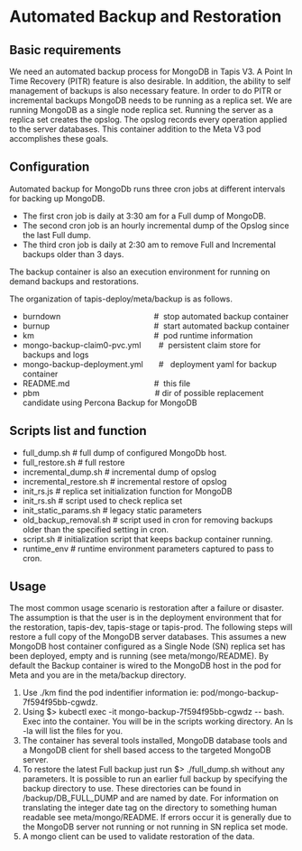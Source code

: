 # Automated Backup and Restoration

## Basic requirements
We need an automated backup process for MongoDB in Tapis V3. A Point In Time Recovery (PITR) feature is also desirable. In addition, the ability to self management of backups is also necessary feature. In order to do PITR or incremental backups MongoDB needs to be running as a replica set. We are running MongoDB as a single node replica set. Running the server as a replica set creates the opslog. The opslog records every operation applied to the server databases. This container addition to the Meta V3 pod accomplishes these goals.

## Configuration
Automated backup for MongoDb runs three cron jobs at different intervals for backing up MongoDB.

* The first cron job is daily at 3:30 am for a Full dump of MongoDB.
* The second cron job is an hourly incremental dump of the Opslog since the last Full dump.
* The third cron job is daily at 2:30 am to remove Full and Incremental backups older than 3 days.

The backup container is also an execution environment for running on demand backups and restorations.

The organization of tapis-deploy/meta/backup is as follows.

* burndown                                          #  stop automated backup container
* burnup                                               #  start automated backup container
* km                                                      #  pod runtime information
* mongo-backup-claim0-pvc.yml        #  persistent claim store for backups and logs
* mongo-backup-deployment.yml       #   deployment yaml for backup container
* README.md                                      #  this file
* pbm                                                    # dir of possible replacement candidate using Percona Backup for MongoDB

## Scripts list and function
* full_dump.sh           # full dump of configured MongoDb host. 
* full_restore.sh        # full restore
* incremental_dump.sh    # incremental dump of opslog  
* incremental_restore.sh # incremental restore of opslog 
* init_rs.js             # replica set initialization function for MongoDB
* init_rs.sh             # script used to check replica set 
* init_static_params.sh  # legacy static parameters 
* old_backup_removal.sh  # script used in cron for removing backups older than the specified setting in cron.
* script.sh              # initialization script that keeps backup container running.
* runtime_env            # runtime environment parameters captured to pass to cron.

## Usage
The most common usage scenario is restoration after a failure or disaster. The assumption is that the user is in the deployment environment that for the restoration, tapis-dev, tapis-stage or tapis-prod. The following steps will restore a full copy of the MongoDB server databases. This assumes a new MongoDB host container configured as a Single Node (SN) replica set has been deployed, empty and is running (see meta/mongo/README). By default the Backup container is wired to the MongoDB host in the pod for Meta and you are in the meta/backup directory. 

1. Use ./km find the pod indentifier information ie: pod/mongo-backup-7f594f95bb-cgwdz.
2. Using $> kubectl exec -it mongo-backup-7f594f95bb-cgwdz -- bash. Exec into the container. You will be in the scripts working directory. An ls -la will list the files for you.
3. The container has several tools installed, MongoDB database tools and a MongoDB client for shell based access to the targeted MongoDB server.
4. To restore the latest Full backup just run $> ./full_dump.sh without any parameters. It is possible to run an earlier full backup by specifying the backup directory to use. These directories can be found in /backup/DB_FULL_DUMP and are named by date. For information on translating the integer date tag on the directory to something human readable see meta/mongo/README. If errors occur it is generally due to the MongoDB server not running or not running in SN replica set mode. 
5. A mongo client can be used to validate restoration of the data.

